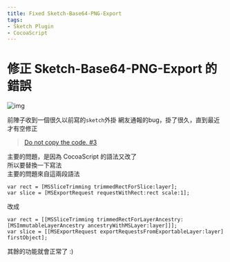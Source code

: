 ```yaml
---
title: Fixed Sketch-Base64-PNG-Export  
tags: 
- Sketch Plugin  
- CocoaScript  
---
```


修正 Sketch-Base64-PNG-Export 的錯誤
===

![img](github.png)


前陣子收到一個很久以前寫的`sketch`外掛
網友通報的bug，掛了很久，直到最近才有空修正

> [Do not copy the code. #3](https://github.com/jawayang/Sketch-Base64-PNG-Export/issues/3)

主要的問題，是因為 CocoaScript 的語法又改了  
所以要替換一下寫法  
主要的問題來自這兩段語法  

```
var rect = [MSSliceTrimming trimmedRectForSlice:layer];
var slice = [MSExportRequest requestWithRect:rect scale:1];
```
改成
```
var rect = [[MSSliceTrimming trimmedRectForLayerAncestry:[MSImmutableLayerAncestry ancestryWithMSLayer:layer]]];
var slice = [[MSExportRequest exportRequestsFromExportableLayer:layer] firstObject];
```
		
其餘的功能就會正常了 :)

